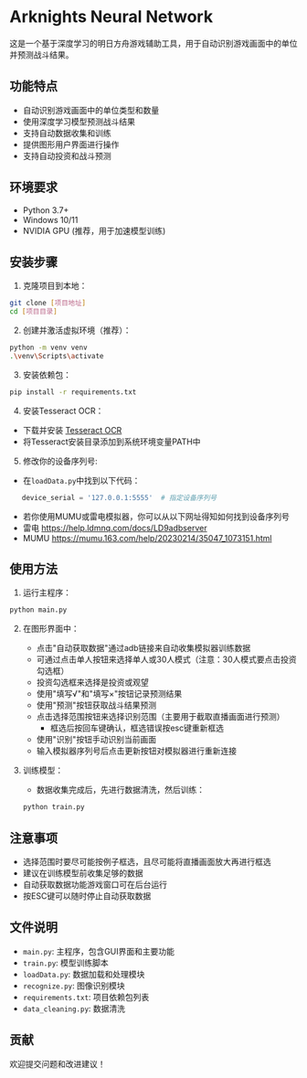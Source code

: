 # Arknights Neural Network

这是一个基于深度学习的明日方舟游戏辅助工具，用于自动识别游戏画面中的单位并预测战斗结果。

## 功能特点

- 自动识别游戏画面中的单位类型和数量
- 使用深度学习模型预测战斗结果
- 支持自动数据收集和训练
- 提供图形用户界面进行操作
- 支持自动投资和战斗预测

## 环境要求

- Python 3.7+
- Windows 10/11
- NVIDIA GPU (推荐，用于加速模型训练)

## 安装步骤

1. 克隆项目到本地：
```bash
git clone [项目地址]
cd [项目目录]
```

2. 创建并激活虚拟环境（推荐）：
```bash
python -m venv venv
.\venv\Scripts\activate
```

3. 安装依赖包：
```bash
pip install -r requirements.txt
```

4. 安装Tesseract OCR：
- 下载并安装 [Tesseract OCR](https://github.com/UB-Mannheim/tesseract/wiki)
- 将Tesseract安装目录添加到系统环境变量PATH中

5. 修改你的设备序列号:
- 在`loadData.py`中找到以下代码：
```python
   device_serial = '127.0.0.1:5555'  # 指定设备序列号
```
- 若你使用MUMU或雷电模拟器，你可以从以下网址得知如何找到设备序列号
- 雷电 https://help.ldmnq.com/docs/LD9adbserver
- MUMU https://mumu.163.com/help/20230214/35047_1073151.html


## 使用方法

1. 运行主程序：
```bash
python main.py
```

2. 在图形界面中：
   - 点击"自动获取数据"通过adb链接来自动收集模拟器训练数据
   - 可通过点击单人按钮来选择单人或30人模式（注意：30人模式要点击投资勾选框）
   - 投资勾选框来选择是投资或观望
   - 使用"填写√"和"填写×"按钮记录预测结果
   - 使用"预测"按钮获取战斗结果预测
   - 点击选择范围按钮来选择识别范围（主要用于截取直播画面进行预测）
     - 框选后按回车键确认，框选错误按esc键重新框选
   - 使用"识别"按钮手动识别当前画面
   - 输入模拟器序列号后点击更新按钮对模拟器进行重新连接


3. 训练模型：
   - 数据收集完成后，先进行数据清洗，然后训练：
   ```bash
   python train.py
   ```

## 注意事项

- 选择范围时要尽可能按例子框选，且尽可能将直播画面放大再进行框选
- 建议在训练模型前收集足够的数据
- 自动获取数据功能游戏窗口可在后台运行
- 按ESC键可以随时停止自动获取数据

## 文件说明

- `main.py`: 主程序，包含GUI界面和主要功能
- `train.py`: 模型训练脚本
- `loadData.py`: 数据加载和处理模块
- `recognize.py`: 图像识别模块
- `requirements.txt`: 项目依赖包列表
- `data_cleaning.py`: 数据清洗

## 贡献

欢迎提交问题和改进建议！ 